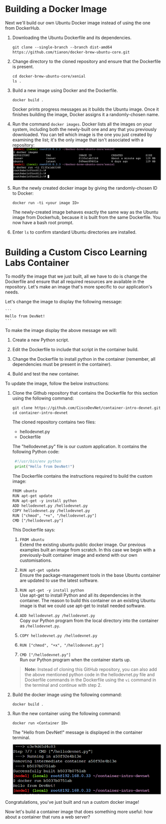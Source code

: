 # Building a Docker Image

Next we'll build our own Ubuntu Docker image instead of using the one from DockerHub.

1. Downloading the Ubuntu Dockerfile and its dependencies.  
   ```
   git clone --single-branch --branch dist-amd64 https://github.com/tianon/docker-brew-ubuntu-core.git
   ```

2. Change directory to the cloned repository and ensure that the Dockerfile is present.  
   ```
   cd docker-brew-ubuntu-core/xenial
   ls .
   ```  

3. Build a new image using Docker and the Dockerfile.  
   ```
   docker build .
   ```  

   Docker prints progress messages as it builds the Ubuntu image. Once it finishes building the image, Docker assigns it a randomly-chosen name.

4. Run the command `docker images`.
   Docker lists all the images on your system, including both the newly-built one and any that you previously downloaded. You can tell which image is the one you just created by examining the list; it's the only image that isn't associated with a repository:  
      ![Docker Images](assets/images/images1.png)

5. Run the newly created docker image by giving the randomly-chosen ID to Docker:
   ```
   docker run -ti <your image ID>
   ```  
   The newly-created image behaves exactly the same way as the Ubuntu image from Dockerhub, because it is built from the same Dockerfile. You now have a bash root prompt.
   
 6. Enter ``ls`` to confirm standard Ubuntu directories are installed.

# Building a Custom Cisco Learning Labs Container

To modify the image that we just built, all we have to do is change the Dockerfile and ensure that all required resources are available in the repository. Let's make an image that's more specific to our application's needs.

Let's change the image to display the following message:

    ```
    Hello from DevNet!
    ```

To make the image display the above message we will:

1. Create a new Python script.  

2. Edit the Dockerfile to include that script in the container build.  

3. Change the Dockerfile to install python in the container (remember, all dependencies must be present in the container).  

4. Build and test the new container.  


To update the image, follow the below instructions:

1. Clone the Github repository that contains the Dockerfile for this section using the following command:

     ```
    git clone https://github.com/CiscoDevNet/container-intro-devnet.git
    cd container-intro-devnet
    ```

   The cloned repository contains two files:

   * hellodevnet.py
   * Dockerfile

   The "hellodevnet.py" file is our custom application. It contains the following Python code:

     ``` python
      #!/usr/bin/env python
      print("Hello from DevNet!")
     ```

   The Dockerfile contains the instructions required to build the custom image:

    ```
    FROM ubuntu
    RUN apt-get update
    RUN apt-get -y install python
    ADD hellodevnet.py /hellodevnet.py
    COPY hellodevnet.py /hellodevnet.py
    RUN ["chmod", "+x", "/hellodevnet.py"]
    CMD ["/hellodevnet.py"]
    ```

   This Dockerfile says:

   1. `FROM ubuntu`  
    Extend the existing ubuntu public docker image. Our previous examples built an image from scratch. In this case we begin with a previously-built container image and           extend with our own customisations.

   2. `RUN apt-get update`  
    Ensure the package-management tools in the base Ubuntu container are updated to use the latest software.

   3. `RUN apt-get -y install python`  
    Use apt-get to install Python and all its dependencies in the container. The reason to build this container on an existing Ubuntu image is that we could use apt-get to install needed software.

   4. `ADD hellodevnet.py /hellodevnet.py`  
    Copy our Python program from the local directory into the container as `/hellodevnet.py`.
   
   5. `COPY hellodevnet.py /hellodevnet.py`

   6. `RUN ["chmod", "+x", "/hellodevnet.py"]`
    

   7. `CMD ["/hellodevnet.py"]`  
    Run our Python program when the container starts up.
    
    >**Note:** Instead of cloning this GitHub repository, you can also add the above mentioned python code in the hellodevnet.py file and Dockerfile commands in the Dockerfile using the `vi` command in the terminal and continue with step 2.
   
2. Build the docker image using the following command:

    ```
    docker build .
    ```
   
3. Run the new container using the following command:

    ```
    docker run <Container ID>
    ```
    The "Hello from DevNet!" message is displayed in the container terminal.
    
    ![](assets/images/docker-image-new.png)

Congratulations, you've just built and run a custom docker image!

Now let's build a container image that does something more useful: how about a container that runs a web server?
